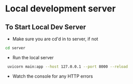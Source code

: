 # Local development server

## To Start Local Dev Server ##

- Make sure you are cd'd in to server, if not
```bash
cd server
```
- Run the local server
``` bash
 uvicorn main:app --host 127.0.0.1 --port 8000 --reload
 ```

- Watch the console for any HTTP errors